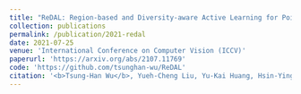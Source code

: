 ```yaml
---
title: "ReDAL: Region-based and Diversity-aware Active Learning for Point Cloud Semantic Segmentation"
collection: publications
permalink: /publication/2021-redal
date: 2021-07-25
venue: 'International Conference on Computer Vision (ICCV)'
paperurl: 'https://arxiv.org/abs/2107.11769'
code: 'https://github.com/tsunghan-wu/ReDAL'
citation: '<b>Tsung-Han Wu</b>, Yueh-Cheng Liu, Yu-Kai Huang, Hsin-Ying Lee, Hung-Ting Su, Ping-Chia Huang, Winston H. Hsu. (<i>ICCV 2021</i>)'
---
```

